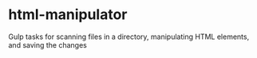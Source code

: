 # html-manipulator
Gulp tasks for scanning files in a directory, manipulating HTML elements, and saving the changes

